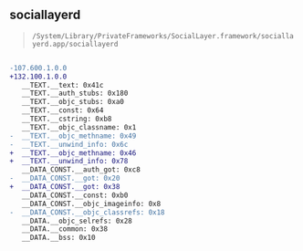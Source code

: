 ## sociallayerd

> `/System/Library/PrivateFrameworks/SocialLayer.framework/sociallayerd.app/sociallayerd`

```diff

-107.600.1.0.0
+132.100.1.0.0
   __TEXT.__text: 0x41c
   __TEXT.__auth_stubs: 0x180
   __TEXT.__objc_stubs: 0xa0
   __TEXT.__const: 0x64
   __TEXT.__cstring: 0xb8
   __TEXT.__objc_classname: 0x1
-  __TEXT.__objc_methname: 0x49
-  __TEXT.__unwind_info: 0x6c
+  __TEXT.__objc_methname: 0x46
+  __TEXT.__unwind_info: 0x78
   __DATA_CONST.__auth_got: 0xc8
-  __DATA_CONST.__got: 0x20
+  __DATA_CONST.__got: 0x38
   __DATA_CONST.__const: 0xb0
   __DATA_CONST.__objc_imageinfo: 0x8
-  __DATA_CONST.__objc_classrefs: 0x18
   __DATA.__objc_selrefs: 0x28
   __DATA.__common: 0x38
   __DATA.__bss: 0x10

```
